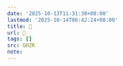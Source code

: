 ```yaml
---
date: '2025-10-13T11:31:30+08:00'
lastmod: '2025-10-14T06:42:24+08:00'
title: 󰩭
url: 󰩭
tags: []
src: GHZR
note:
---
```

